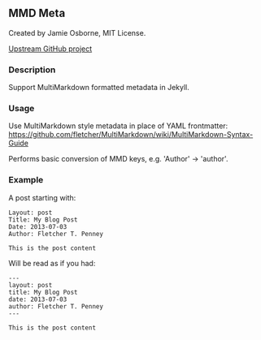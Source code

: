 ## MMD Meta

Created by Jamie Osborne, MIT License.

[Upstream GitHub project](https://github.com/jmeosbn/mmd_meta)


### Description

Support MultiMarkdown formatted metadata in Jekyll.


### Usage

Use MultiMarkdown style metadata in place of YAML frontmatter:
https://github.com/fletcher/MultiMarkdown/wiki/MultiMarkdown-Syntax-Guide

Performs basic conversion of MMD keys, e.g. 'Author' -> 'author'.


### Example

A post starting with:

    Layout: post
    Title: My Blog Post
    Date: 2013-07-03
    Author: Fletcher T. Penney

    This is the post content

Will be read as if you had:

    ---
    layout: post
    title: My Blog Post
    date: 2013-07-03
    author: Fletcher T. Penney
    ---

    This is the post content

